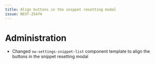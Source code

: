 ```yaml
---
title: Align buttons in the snippet resetting modal
issue: NEXT-25474
---
```

# Administration
* Changed `sw-settings-snippet-list` component template to align the buttons in the snippet resetting modal
